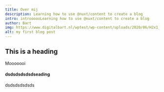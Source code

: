 ```yaml
---
title: Over mij
description: Learning how to use @nuxt/content to create a blog
intro: introooooLearning how to use @nuxt/content to create a blog
author: Bart
img: https://www.digitalbart.nl/wptest/wp-content/uploads/2020/06/H2x1_Amiibo_main.jpg
alt: my first blog post
---
```


## This is a heading

Mooooooi

#### dsdsdsdsdsdseading

dsdsdsdsdsds
